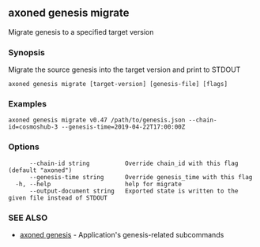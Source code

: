 ## axoned genesis migrate

Migrate genesis to a specified target version

### Synopsis

Migrate the source genesis into the target version and print to STDOUT

```
axoned genesis migrate [target-version] [genesis-file] [flags]
```

### Examples

```
axoned genesis migrate v0.47 /path/to/genesis.json --chain-id=cosmoshub-3 --genesis-time=2019-04-22T17:00:00Z
```

### Options

```
      --chain-id string          Override chain_id with this flag (default "axoned")
      --genesis-time string      Override genesis_time with this flag
  -h, --help                     help for migrate
      --output-document string   Exported state is written to the given file instead of STDOUT
```

### SEE ALSO

* [axoned genesis](axoned_genesis.md)	 - Application's genesis-related subcommands
